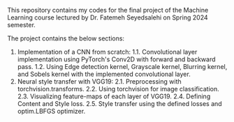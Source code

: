 This repository contains my codes for the final project of the Machine Learning course lectured by Dr. Fatemeh Seyedsalehi on Spring 2024 semester.

The project contains the below sections:

1. Implementation of a CNN from scratch:
   1.1. Convolutional layer implementation using PyTorch's Conv2D with forward and backward pass.
   1.2. Using Edge detection kernel, Grayscale kernel, Blurring kernel, and Sobels kernel with the implemented convolutional layer.
2. Neural style transfer with VGG19:
  2.1. Preprocessing with torchvision.transforms.
  2.2. Using torchvision for image classification.
  2.3. Visualizing feature-maps of each layer of VGG19.
  2.4. Defining Content and Style loss.
  2.5. Style transfer using the defined losses and optim.LBFGS optimizer.
